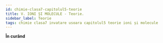 ```yaml
---
id: chimie-clasa7-capitolul5-teorie
title: V. IONI ȘI MOLECULE - Teorie.
sidebar_label: Teorie
tags: chimie clasa7 invatare usoara capitolul5 teorie ioni și molecule
---
```


**În curând**